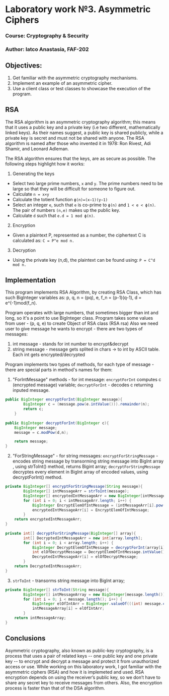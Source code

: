 # Laboratory work №3. Asymmetric Ciphers

### Course: Cryptography & Security
### Author: Iatco Anastasia, FAF-202

## Objectives:

1. Get familiar with the asymmetric cryptography mechanisms.
2. Implement an example of an asymmetric cipher.
3. Use a client class or test classes to showcase the execution of the program.


## RSA
The RSA algorithm is an asymmetric cryptography algorithm; this means that it uses a public key and a private key (i.e two different, mathematically linked keys). As their names suggest, a public key is shared publicly, while a private key is secret and must not be shared with anyone.
The RSA algorithm is named after those who invented it in 1978: Ron Rivest, Adi Shamir, and Leonard Adleman.

The RSA algorithm ensures that the keys, are as secure as possible. The following steps highlight how it works:
1. Generating the keys
- Select two large prime numbers, ``x`` and ``y``. The prime numbers need to be large so that they will be difficult for someone to figure out.
- Calculate ``n = x×y``
- Calculate the totient function ``ϕ(n)=(x−1)(y−1)``
- Select an integer ``e``, such that ``e`` is co-prime to ``ϕ(n)`` and ``1 < e < ϕ(n)``. The pair of numbers ``(n,e)`` makes up the public key.
- Calculate ``d`` such that ``e.d = 1 mod ϕ(n)``.
2. Encryption
- Given a plaintext P, represented as a number, the ciphertext C is calculated as:
``C = P^e mod n.``
3. Decryption
- Using the private key (n,d), the plaintext can be found using:
``P = C^d mod n.``

## Implementation
This program implements RSA Algorithm, by creating RSA Class, which has such BigInteger variables as: p, q, n = (pq), e, f_n = (p-1)(q-1), d = e^(-1)mod(f_n).

Program operates with large numbers, that sometimes bigger than int and long, so it's a point to use BigInteger class. Program takes some values from user - (p, q, e) to create Object of RSA class (RSA rsa) Also we need user to give message he wants to encrypt - there are two types of messages:
1. int message - stands for int number to encrypt&decrypt
2. string message - message gets splited in chars -> to int by ASCII table. Each int gets encrypted/decrypted

Program implements two types of methods, for each type of message - there are special parts in method's names for them:
1. "ForIntMessage" methods - for int message: ``encryptForInt`` computes c (encrypted message) variable; ``decryptForInt`` - decodes c returning inputed message.
```java
public BigInteger encryptForInt(BigInteger message){
        BigInteger c = (message.pow(e.intValue())).remainder(n);
        return c;
    }
    
public BigInteger decryptForInt(BigInteger c){
    BigInteger message;
    message = c.modPow(d,n);

    return message;
}
```
2. "ForStringMessage" - for string messages: ``encryptForStringMessage`` - encodes string message by transorming string message into BigInt array , using strToInt() method, returns Bigint array; ``decryptForStringMessage`` decryptes every element in BigInt array of encoded values, using decryptForInt() method.
```java
private BigInteger[] encryptForStringMessage(String message){
        BigInteger[] intMessageArr = strToInt(message);
        BigInteger[] encryptedIntMessageArr = new BigInteger[intMessageArr.length];
        for (int i = 0; i < intMessageArr.length; i++) {
            BigInteger EncryptElemOfIntMessage = (intMessageArr[i].pow(e.intValue())).remainder(n);
            encryptedIntMessageArr[i] = EncryptElemOfIntMessage;
        }
    return encryptedIntMessageArr;
}
    
private int[] decryptForStringMessage(BigInteger[] array){
        int[] DecryptedIntMessageArr = new int[array.length];
        for (int i = 0; i < array.length; i++) {
            BigInteger DecryptElemOfIntMessage = decryptForInt(array[i]);
            int elOfDecryptMessage = DecryptElemOfIntMessage.intValue();
            DecryptedIntMessageArr[i] = elOfDecryptMessage;
        }
    return DecryptedIntMessageArr;
}
```
3. ``strToInt`` - transorms string message into BigInt array;
```java
private BigInteger[] strToInt(String message){
        BigInteger[] intMessageArray = new BigInteger[message.length()];
        for (int i = 0; i < message.length(); i++) {
            BigInteger elOfIntArr = BigInteger.valueOf(((int) message.charAt(i)));
            intMessageArray[i] = elOfIntArr;
        }
    return intMessageArray;
}
```

## Conclusions
Asymmetric cryptography, also known as public-key cryptography, is a process that uses a pair of related keys -- one public key and one private key -- to encrypt and decrypt a message and protect it from unauthorized access or use.
While working on this laboratory work, I got familiar with the asymmetric ciphers (RSA) and how it is implemeted and used. RSA encryption depends on using the receiver’s public key, so we don’t have to share any secret key to receive messages from others. Also, the encryption process is faster than that of the DSA algorithm.
